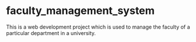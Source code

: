 # faculty_management_system
This is a web development project which is used to manage the faculty of a particular department in a university.

